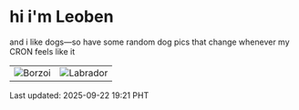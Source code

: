 # hi i'm Leoben

and i like dogs—so have some random dog pics that change whenever my CRON feels like it

|  |  |
|--------|----------|
| ![Borzoi](https://random-dog-vercel.vercel.app/api/random-borzoi?v=1758540100) | ![Labrador](https://random-dog-vercel.vercel.app/api/random-labrador?v=1758540100) |

Last updated: 2025-09-22 19:21 PHT
